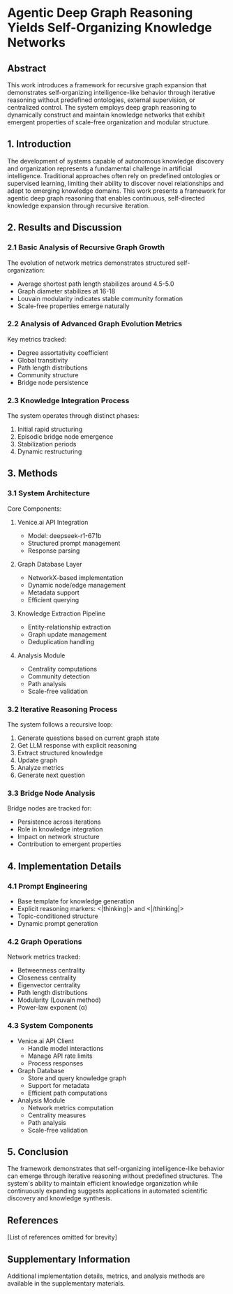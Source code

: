 # Agentic Deep Graph Reasoning Yields Self-Organizing Knowledge Networks

## Abstract

This work introduces a framework for recursive graph expansion that demonstrates self-organizing intelligence-like behavior through iterative reasoning without predefined ontologies, external supervision, or centralized control. The system employs deep graph reasoning to dynamically construct and maintain knowledge networks that exhibit emergent properties of scale-free organization and modular structure.

## 1. Introduction

The development of systems capable of autonomous knowledge discovery and organization represents a fundamental challenge in artificial intelligence. Traditional approaches often rely on predefined ontologies or supervised learning, limiting their ability to discover novel relationships and adapt to emerging knowledge domains. This work presents a framework for agentic deep graph reasoning that enables continuous, self-directed knowledge expansion through recursive iteration.

## 2. Results and Discussion

### 2.1 Basic Analysis of Recursive Graph Growth

The evolution of network metrics demonstrates structured self-organization:
- Average shortest path length stabilizes around 4.5-5.0
- Graph diameter stabilizes at 16-18
- Louvain modularity indicates stable community formation
- Scale-free properties emerge naturally

### 2.2 Analysis of Advanced Graph Evolution Metrics

Key metrics tracked:
- Degree assortativity coefficient
- Global transitivity
- Path length distributions
- Community structure
- Bridge node persistence

### 2.3 Knowledge Integration Process

The system operates through distinct phases:
1. Initial rapid structuring
2. Episodic bridge node emergence
3. Stabilization periods
4. Dynamic restructuring

## 3. Methods

### 3.1 System Architecture

Core Components:
1. Venice.ai API Integration
   - Model: deepseek-r1-671b
   - Structured prompt management
   - Response parsing

2. Graph Database Layer
   - NetworkX-based implementation
   - Dynamic node/edge management
   - Metadata support
   - Efficient querying

3. Knowledge Extraction Pipeline
   - Entity-relationship extraction
   - Graph update management
   - Deduplication handling

4. Analysis Module
   - Centrality computations
   - Community detection
   - Path analysis
   - Scale-free validation

### 3.2 Iterative Reasoning Process

The system follows a recursive loop:
1. Generate questions based on current graph state
2. Get LLM response with explicit reasoning
3. Extract structured knowledge
4. Update graph
5. Analyze metrics
6. Generate next question

### 3.3 Bridge Node Analysis

Bridge nodes are tracked for:
- Persistence across iterations
- Role in knowledge integration
- Impact on network structure
- Contribution to emergent properties

## 4. Implementation Details

### 4.1 Prompt Engineering

- Base template for knowledge generation
- Explicit reasoning markers: <|thinking|> and <|/thinking|>
- Topic-conditioned structure
- Dynamic prompt generation

### 4.2 Graph Operations

Network metrics tracked:
- Betweenness centrality
- Closeness centrality
- Eigenvector centrality
- Path length distributions
- Modularity (Louvain method)
- Power-law exponent (α)

### 4.3 System Components

- Venice.ai API Client
  - Handle model interactions
  - Manage API rate limits
  - Process responses
- Graph Database
  - Store and query knowledge graph
  - Support for metadata
  - Efficient path computations
- Analysis Module
  - Network metrics computation
  - Centrality measures
  - Path analysis
  - Scale-free validation

## 5. Conclusion

The framework demonstrates that self-organizing intelligence-like behavior can emerge through iterative reasoning without predefined structures. The system's ability to maintain efficient knowledge organization while continuously expanding suggests applications in automated scientific discovery and knowledge synthesis.

## References

[List of references omitted for brevity]

## Supplementary Information

Additional implementation details, metrics, and analysis methods are available in the supplementary materials.
